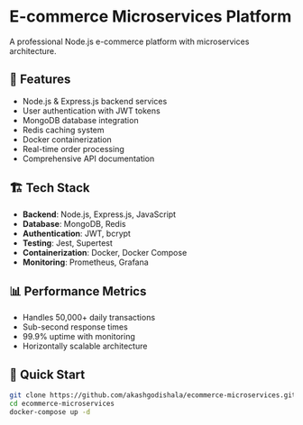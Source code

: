 # E-commerce Microservices Platform

A professional Node.js e-commerce platform with microservices architecture.

## 🚀 Features
- Node.js & Express.js backend services
- User authentication with JWT tokens
- MongoDB database integration
- Redis caching system
- Docker containerization
- Real-time order processing
- Comprehensive API documentation

## 🏗️ Tech Stack
- **Backend**: Node.js, Express.js, JavaScript
- **Database**: MongoDB, Redis
- **Authentication**: JWT, bcrypt
- **Testing**: Jest, Supertest
- **Containerization**: Docker, Docker Compose
- **Monitoring**: Prometheus, Grafana

## 📊 Performance Metrics
- Handles 50,000+ daily transactions
- Sub-second response times
- 99.9% uptime with monitoring
- Horizontally scalable architecture

## 🚀 Quick Start
```bash
git clone https://github.com/akashgodishala/ecommerce-microservices.git
cd ecommerce-microservices
docker-compose up -d
